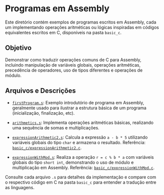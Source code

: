 # Programas em Assembly

Este diretório contém exemplos de programas escritos em Assembly, cada um implementando operações aritméticas ou lógicas inspiradas em códigos equivalentes escritos em C, disponíveis na pasta `basic_c`.

## Objetivo
Demonstrar como traduzir operações comuns de C para Assembly, incluindo manipulação de variáveis globais, operações aritméticas, precedência de operadores, uso de tipos diferentes e operações de módulo.

## Arquivos e Descrições

- [`firstProgram.s`](firstProgram.s):
  Exemplo introdutório de programa em Assembly, geralmente usado para ilustrar a estrutura básica de um programa (inicialização, finalização, etc).

- [`arithmetics.s`](arithmetics.s):
  Implementa operações aritméticas básicas, realizando uma sequência de somas e multiplicações.

- [`expressionArithmetic2.s`](expressionArithmetic2.s):
  Calcula a expressão `a - b * 5` utilizando variáveis globais do tipo `char` e armazena o resultado. Referência: [`basic_c/expressionArithmetic2.c`](basic_c/expressionArithmetic2.c).

- [`expressionWithMod.s`](expressionWithMod.s):
  Realiza a operação `r = c % b * a` com variáveis globais do tipo `short int`, demonstrando o uso de módulo e multiplicação em Assembly. Referência: [`basic_c/expressionWithMod.c`](basic_c/expressionWithMod.c).

Consulte cada arquivo `.s` para detalhes da implementação e compare com o respectivo código em C na pasta `basic_c` para entender a tradução entre as linguagens.
